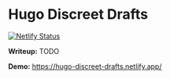 # Hugo Discreet Drafts

[![Netlify Status](https://api.netlify.com/api/v1/badges/eb0e1716-f5b7-4026-a21d-9133f858bf74/deploy-status)](https://app.netlify.com/sites/hugo-discreet-drafts/deploys)

**Writeup:** TODO

**Demo:** https://hugo-discreet-drafts.netlify.app/
